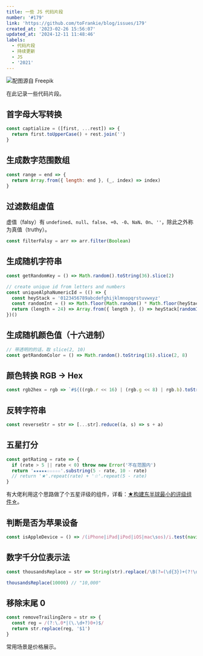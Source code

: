 ```yaml
---
title: 一些 JS 代码片段
number: '#179'
link: 'https://github.com/toFrankie/blog/issues/179'
created_at: '2023-02-26 15:56:07'
updated_at: '2024-12-11 11:48:46'
labels:
  - 代码片段
  - 持续更新
  - JS
  - '2021'
---
```

![配图源自 Freepik](https://upload-images.jianshu.io/upload_images/5128488-f133c8891d05e51a.jpg?imageMogr2/auto-orient/strip%7CimageView2/2/w/1240)


在此记录一些代码片段。

## 首字母大写转换

```js
const captialize = ([first, ...rest]) => {
  return first.toUpperCase() + rest.join('')
}
```

## 生成数字范围数组

```js
const range = end => {
  return Array.from({ length: end }, (_, index) => index)
}
```

## 过滤数组虚值

虚值（falsy）有 `undefined`、`null`、`false`、`+0`、`-0`、`NaN`、`0n`、`''`，除此之外称为真值（truthy）。

```js
const filterFalsy = arr => arr.filter(Boolean) 
```

## 生成随机字符串

```js
const getRandomKey = () => Math.random().toString(36).slice(2)

// create unique id from letters and numbers
const uniqueAlphaNumericId = (() => {
  const heyStack = '0123456789abcdefghijklmnopqrstuvwxyz'
  const randomInt = () => Math.floor(Math.random() * Math.floor(heyStack.length))
  return (length = 24) => Array.from({ length }, () => heyStack[randomInt()]).join('')
})()
```

## 生成随机颜色值（十六进制）

```js
// 带透明的的话，取 slice(2, 10)
const getRandomColor = () => Math.random().toString(16).slice(2, 8)
```

## 颜色转换 RGB → Hex

```js
const rgb2hex = rgb => `#${((rgb.r << 16) | (rgb.g << 8) | rgb.b).toString(16).padStart(6, '0')}`
```

## 反转字符串

```js
const reverseStr = str => [...str].reduce((a, s) => s + a)
```

## 五星打分

```js
const getRating = rate => {
  if (rate > 5 || rate < 0) throw new Error('不在范围内')
  return '★★★★★☆☆☆☆☆'.substring(5 - rate, 10 - rate)
  // return '★'.repeat(rate) + '☆'.repeat(5 - rate)
}
```

有大佬利用这个思路做了个五星评级的组件，详看：[★构建东半球最小的评级组件☆](https://zhuanlan.zhihu.com/p/33464317)。

## 判断是否为苹果设备

```js
const isAppleDevice = () => /(iPhone|iPad|iPod|iOS|mac\sos)/i.test(navigator.userAgent)
```

## 数字千分位表示法

```js
const thousandsReplace = str => String(str).replace(/\B(?=(\d{3})+(?!\d))/g, ',')

thousandsReplace(10000) // "10,000"
```

## 移除末尾 0

```js
const removeTrailingZero = str => {
  const reg = /(?:\.0*|(\.\d+?)0+)$/
  return str.replace(reg, '$1')
}
```

常用场景是价格展示。
